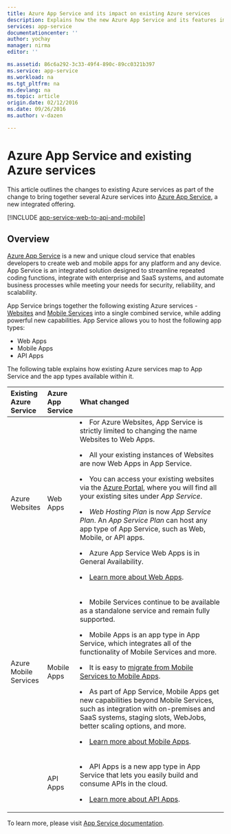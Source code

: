 ```yaml
---
title: Azure App Service and its impact on existing Azure services
description: Explains how the new Azure App Service and its features impact existing services in Azure.
services: app-service
documentationcenter: ''
author: yochay
manager: nirma
editor: ''

ms.assetid: 86c6a292-3c33-49f4-890c-89cc0321b397
ms.service: app-service
ms.workload: na
ms.tgt_pltfrm: na
ms.devlang: na
ms.topic: article
origin.date: 02/12/2016
ms.date: 09/26/2016
ms.author: v-dazen

---
```

# Azure App Service and existing Azure services
This article outlines the changes to existing Azure services as part of the change to bring together several Azure services into [Azure App Service](https://www.azure.cn/home/features/app-service/), a new integrated offering.

[!INCLUDE [app-service-web-to-api-and-mobile](../../includes/app-service-web-to-api-and-mobile.md)]

## Overview
[Azure App Service](https://www.azure.cn/home/features/app-service/) is a new and unique cloud service that enables developers to create web and mobile apps for any platform and any device. App Service is an integrated solution designed to streamline repeated coding functions, integrate with enterprise and SaaS systems, and automate business processes while meeting your needs for security, reliability, and scalability.

App Service brings together the following existing Azure services - [Websites](https://www.azure.cn/home/features/app-service/web-apps/) and [Mobile Services](https://www.azure.cn/home/features/mobile-services/) into a single combined service, while adding powerful new capabilities.  App Service allows you to host the following app types:

* Web Apps
* Mobile Apps
* API Apps

The following table explains how existing Azure services map to App Service and the app types available within it.

<table>
<thead>
<tr class="header">
<th align="left", style="width:10%">Existing Azure Service</th>
<th align="left", style="width:10%">Azure App Service</th>
<th align="left", style="width:80%">What changed</th>
</tr>
</thead>
<tbody>
<tr class="odd">
<td align="left">Azure Websites</td>
<td align="left">Web Apps</td>
<td align="left"><li>For Azure Websites, App Service is strictly limited to changing the name  Websites to Web Apps.
<p><li>All your existing instances of Websites are now Web Apps in App Service.</p>
<p><li>You can access your existing websites via the <a href="/app-service-web/app-service-web-app-azure-portal">Azure Portal</a>, where you will find all your existing sites under <em>App Service</em>.</p>
<p><li><em>Web Hosting Plan</em> is now <em>App Service Plan</em>. An <em>App Service Plan</em> can host any app type of App Service, such as Web, Mobile, or API apps.</p>
<p><li>Azure App Service Web Apps is in General Availability.</p>
<p><li><a href="https://www.azure.cn/home/features/app-service/web-apps/">Learn more about Web Apps</a>.</p></td>
</tr>
<tr class="even">
<td align="left">Azure Mobile Services</td>
<td align="left">Mobile Apps</td>
<td align="left"><p><li>Mobile Services continue to be available as a standalone service and remain fully supported.</p>
<p><li>Mobile Apps is an app type in App Service, which integrates all of the functionality of Mobile Services and more.</p>
<p><li>It is easy to <a href="/app-service-mobile/app-service-mobile-migrating-from-mobile-services">migrate from Mobile Services to Mobile Apps</a>.</p>
<p><li>As part of App Service, Mobile Apps get new capabilities beyond Mobile Services, such as  integration with on-premises and SaaS systems, staging slots, WebJobs, better scaling options, and more.</p>
<p><li><a href="https://www.azure.cn/home/features/app-service/mobile-apps/">Learn more about Mobile Apps</a>.</p>
</tr>
<tr class="odd">
<td align="left"></td>
<td align="left">API Apps</td>
<td align="left">
<p><li>API Apps is a new app type in App Service that lets you easily build and consume APIs in the cloud.</p>
<p><li><a href="https://www.azure.cn/home/features/app-service/api-apps/">Learn more about API Apps</a>.</p></td>
</tr>
</tbody>
</table>

To learn more, please visit [App Service documentation](/app-service/).